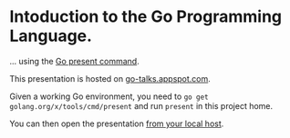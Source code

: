 # Intoduction to the Go Programming Language.

... using the [Go present command](https://godoc.org/golang.org/x/tools/cmd/present).

This presentation is hosted on [go-talks.appspot.com](http://go-talks.appspot.com/github.com/rewe-digital/golang-intro/golang-intro.slide).

Given a working Go environment, you need to `go get golang.org/x/tools/cmd/present` and run `present` in this
project home.

You can then open the presentation [from your local host](http://127.0.0.1:3999/golang-intro.slide#1). 